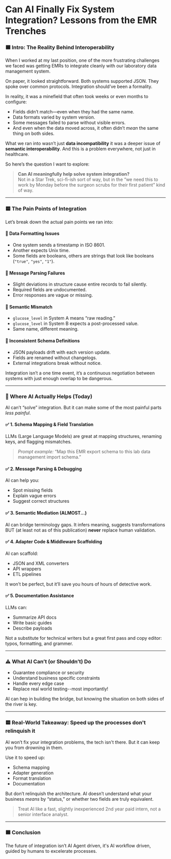 # Can AI Finally Fix System Integration? Lessons from the EMR Trenches

### 🟦 Intro: The Reality Behind Interoperability

When I worked at my last position, one of the more frustrating challenges we faced was getting EMRs to integrate cleanly with our laboratory data management system.

On paper, it looked straightforward. Both systems supported JSON. They spoke over common protocols. Integration should’ve been a formality.

In reality, it was a minefield that often took weeks or even months to configure:
- Fields didn’t match—even when they had the same name.
- Data formats varied by system version.
- Some messages failed to parse without visible errors.
- And even when the data moved across, it often didn’t *mean* the same thing on both sides.

What we ran into wasn’t just **data incompatibility** it was a deeper issue of **semantic interoperability**. And this is a problem everywhere, not just in healthcare.

So here’s the question I want to explore:

> **Can AI meaningfully help solve system integration?**  
> Not in a Star Trek, sci-fi-ish sort of way, but in the “we need this to work by Monday before the surgeon scrubs for their first patient” kind of way.

---

### 🟨 The Pain Points of Integration

Let’s break down the actual pain points we ran into:

#### 🔄 Data Formatting Issues
- One system sends a timestamp in ISO 8601.
- Another expects Unix time.
- Some fields are booleans, others are strings that look like booleans (`"true"`, `"yes"`, `"1"`).

#### 🔄 Message Parsing Failures
- Slight deviations in structure cause entire records to fail silently.
- Required fields are undocumented.
- Error responses are vague or missing.

#### 🔄 Semantic Mismatch
- `glucose_level` in System A means “raw reading.”  
- `glucose_level` in System B expects a post-processed value.  
- Same name, different meaning.

#### 🔄 Inconsistent Schema Definitions
- JSON payloads drift with each version update.
- Fields are renamed without changelogs.
- External integrations break without notice.

Integration isn’t a one time event, it’s a continuous negotiation between systems with just enough overlap to be dangerous.

---

### 🧠 Where AI Actually Helps (Today)

AI can’t “solve” integration. But it can make some of the most painful parts *less painful*.

#### ✅ 1. Schema Mapping & Field Translation
LLMs (Large Language Models) are great at mapping structures, renaming keys, and flagging mismatches.

> *Prompt example:* “Map this EMR export schema to this lab data management import schema.”

#### ✅ 2. Message Parsing & Debugging
AI can help you:
- Spot missing fields
- Explain vague errors
- Suggest correct structures

#### ✅ 3. Semantic Mediation (ALMOST...)
AI can bridge terminology gaps. It infers meaning, suggests transformations BUT (at least not as of this publication) **never** replace human validation.

#### ✅ 4. Adapter Code & Middleware Scaffolding
AI can scaffold:
- JSON and XML converters
- API wrappers
- ETL pipelines

It won’t be perfect, but it’ll save you hours of hours of detective work.

#### ✅ 5. Documentation Assistance
LLMs can:
- Summarize API docs
- Write basic guides
- Describe payloads

Not a substitute for technical writers but a great first pass and copy editor: typos, formatting, and grammer.

---

### ⚠️ What AI Can’t (or Shouldn’t) Do

- Guarantee compliance or security
- Understand business specific constraints
- Handle every edge case
- Replace real world testing--most importantly!

AI can hep in building the bridge, but knowing the situation on both sides of the river is key.

---

### 🟨 Real-World Takeaway: Speed up the processes don't relinquish it

AI won’t fix your integration problems, the tech isn't there. But it can keep you from drowning in them.

Use it to speed up:
- Schema mapping  
- Adapter generation  
- Format translation  
- Documentation

But don’t relinquish the architecture. AI doesn’t understand what your business *means* by “status,” or whether two fields are truly equivalent.

> Treat AI like a fast, slightly inexperienced 2nd year paid intern, not a senior interface analyst.

---

### 🟦 Conclusion

The future of integration isn’t AI Agent driven, it's AI workflow driven, guided by humans to excelerate processes. 


